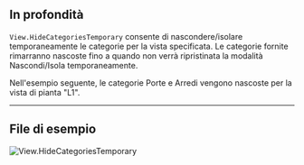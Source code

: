 ## In profondità
`View.HideCategoriesTemporary` consente di nascondere/isolare temporaneamente le categorie per la vista specificata. Le categorie fornite rimarranno nascoste fino a quando non verrà ripristinata la modalità Nascondi/Isola temporaneamente.

Nell'esempio seguente, le categorie Porte e Arredi vengono nascoste per la vista di pianta "L1".
___
## File di esempio

![View.HideCategoriesTemporary](./Revit.Elements.Views.View.HideCategoriesTemporary_img.jpg)
